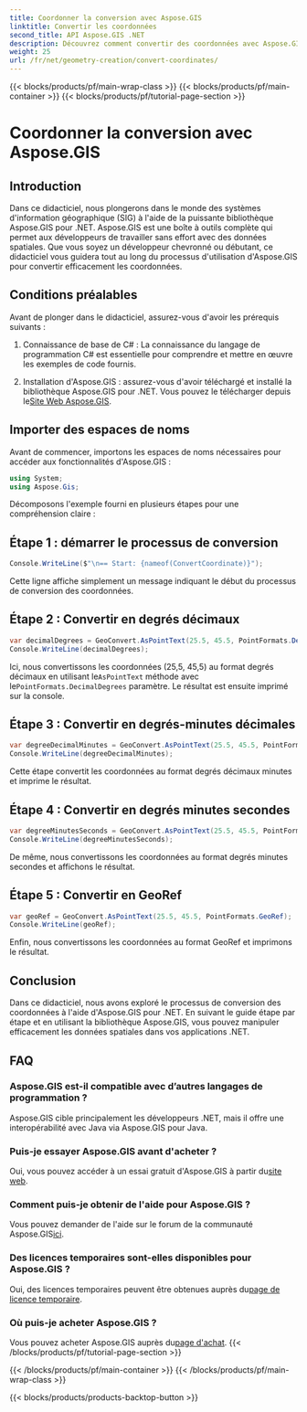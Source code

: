 ```yaml
---
title: Coordonner la conversion avec Aspose.GIS
linktitle: Convertir les coordonnées
second_title: API Aspose.GIS .NET
description: Découvrez comment convertir des coordonnées avec Aspose.GIS pour .NET. Guide étape par étape, prérequis et FAQ fournis.
weight: 25
url: /fr/net/geometry-creation/convert-coordinates/
---
```


{{< blocks/products/pf/main-wrap-class >}}
{{< blocks/products/pf/main-container >}}
{{< blocks/products/pf/tutorial-page-section >}}

# Coordonner la conversion avec Aspose.GIS

## Introduction
Dans ce didacticiel, nous plongerons dans le monde des systèmes d'information géographique (SIG) à l'aide de la puissante bibliothèque Aspose.GIS pour .NET. Aspose.GIS est une boîte à outils complète qui permet aux développeurs de travailler sans effort avec des données spatiales. Que vous soyez un développeur chevronné ou débutant, ce didacticiel vous guidera tout au long du processus d'utilisation d'Aspose.GIS pour convertir efficacement les coordonnées.
## Conditions préalables
Avant de plonger dans le didacticiel, assurez-vous d'avoir les prérequis suivants :
1. Connaissance de base de C# : La connaissance du langage de programmation C# est essentielle pour comprendre et mettre en œuvre les exemples de code fournis.
  
2.  Installation d'Aspose.GIS : assurez-vous d'avoir téléchargé et installé la bibliothèque Aspose.GIS pour .NET. Vous pouvez le télécharger depuis le[Site Web Aspose.GIS](https://releases.aspose.com/gis/net/).

## Importer des espaces de noms
Avant de commencer, importons les espaces de noms nécessaires pour accéder aux fonctionnalités d'Aspose.GIS :
```csharp
using System;
using Aspose.Gis;
```

Décomposons l'exemple fourni en plusieurs étapes pour une compréhension claire :
## Étape 1 : démarrer le processus de conversion
```csharp
Console.WriteLine($"\n== Start: {nameof(ConvertCoordinate)}");
```
Cette ligne affiche simplement un message indiquant le début du processus de conversion des coordonnées.
## Étape 2 : Convertir en degrés décimaux
```csharp
var decimalDegrees = GeoConvert.AsPointText(25.5, 45.5, PointFormats.DecimalDegrees);
Console.WriteLine(decimalDegrees);
```
 Ici, nous convertissons les coordonnées (25,5, 45,5) au format degrés décimaux en utilisant le`AsPointText` méthode avec le`PointFormats.DecimalDegrees` paramètre. Le résultat est ensuite imprimé sur la console.
## Étape 3 : Convertir en degrés-minutes décimales
```csharp
var degreeDecimalMinutes = GeoConvert.AsPointText(25.5, 45.5, PointFormats.DegreeDecimalMinutes);
Console.WriteLine(degreeDecimalMinutes);
```
Cette étape convertit les coordonnées au format degrés décimaux minutes et imprime le résultat.
## Étape 4 : Convertir en degrés minutes secondes
```csharp
var degreeMinutesSeconds = GeoConvert.AsPointText(25.5, 45.5, PointFormats.DegreeMinutesSeconds);
Console.WriteLine(degreeMinutesSeconds);
```
De même, nous convertissons les coordonnées au format degrés minutes secondes et affichons le résultat.
## Étape 5 : Convertir en GeoRef
```csharp
var geoRef = GeoConvert.AsPointText(25.5, 45.5, PointFormats.GeoRef);
Console.WriteLine(geoRef);
```
Enfin, nous convertissons les coordonnées au format GeoRef et imprimons le résultat.

## Conclusion
Dans ce didacticiel, nous avons exploré le processus de conversion des coordonnées à l'aide d'Aspose.GIS pour .NET. En suivant le guide étape par étape et en utilisant la bibliothèque Aspose.GIS, vous pouvez manipuler efficacement les données spatiales dans vos applications .NET.
## FAQ
### Aspose.GIS est-il compatible avec d’autres langages de programmation ?
Aspose.GIS cible principalement les développeurs .NET, mais il offre une interopérabilité avec Java via Aspose.GIS pour Java.
### Puis-je essayer Aspose.GIS avant d'acheter ?
 Oui, vous pouvez accéder à un essai gratuit d'Aspose.GIS à partir du[site web](https://releases.aspose.com/).
### Comment puis-je obtenir de l'aide pour Aspose.GIS ?
 Vous pouvez demander de l'aide sur le forum de la communauté Aspose.GIS[ici](https://forum.aspose.com/c/gis/33).
### Des licences temporaires sont-elles disponibles pour Aspose.GIS ?
 Oui, des licences temporaires peuvent être obtenues auprès du[page de licence temporaire](https://purchase.aspose.com/temporary-license/).
### Où puis-je acheter Aspose.GIS ?
 Vous pouvez acheter Aspose.GIS auprès du[page d'achat](https://purchase.aspose.com/buy).
{{< /blocks/products/pf/tutorial-page-section >}}

{{< /blocks/products/pf/main-container >}}
{{< /blocks/products/pf/main-wrap-class >}}

{{< blocks/products/products-backtop-button >}}
